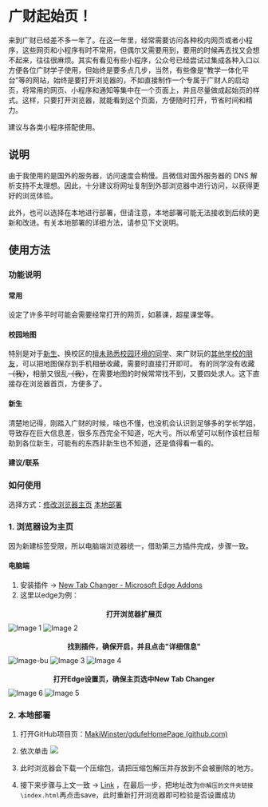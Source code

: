 # 广财起始页！
来到广财已经差不多一年了。在这一年里，经常需要访问各种校内网页或者小程序，这些网页和小程序有时不常用，但偶尔又需要用到，要用的时候再去找又会想不起来，往往很麻烦。其实有看见有些小程序，公众号已经尝试过集成各种入口以方便各位广财学子使用，但始终是要多点几步，当然，有些像是“教学一体化平台”等的网站，始终是要打开浏览器的，不如直接制作一个专属于广财人的启动页，将常用的网页、小程序和通知等集中在一个页面上，并且尽量做成起始页的样式。这样，只要打开浏览器，就能看到这个页面，方便随时打开，节省时间和精力。

建议与各类小程序搭配使用。

## 说明
由于我使用的是国外的服务器，访问速度会稍慢。且微信对国外服务器的 DNS 解析支持不太理想。因此，十分建议将网址复制到外部浏览器中进行访问，以获得更好的浏览体验。

此外，也可以选择在本地进行部署，但请注意，本地部署可能无法接收到后续的更新和改进。有关本地部署的详细方法，请参见下文说明。

## 使用方法
### 功能说明
#### 常用
设定了许多平时可能会需要经常打开的网页，如慕课，超星课堂等。
#### 校园地图
特别是对于<u>新生</u>、换校区的<u>擅未熟悉校园环境的同学</u>、来广财玩的<u>其他学校的朋友</u>，可以把地图保存到手机相册收藏，需要时直接打开即可。
有的同学没有收藏~~（我）~~，相册又很乱~~（我）~~，在需要地图的时候常常找不到，又要四处求人。这下直接存在浏览器首页，方便多了。
#### 新生
清楚地记得，刚踏入广财的时候，啥也不懂，也没机会认识到足够多的学长学姐，导致存在巨大信息差，很多东西完全不知道，吃大亏。所以希望可以制作该栏目帮助到各位新生，可能有的东西非新生也不知道，还是值得看一看的。
#### 建议/联系


### 如何使用
选择方式：<a href="#ChangeHome">修改浏览器主页</a>   <a href="#Local">本地部署</a>

<div id="ChangeHome"></div>

### 1. 浏览器设为主页
因为新建标签受限，所以电脑端浏览器统一，借助第三方插件完成，步骤一致。
#### 电脑端
1. 安装插件 → [New Tab Changer - Microsoft Edge Addons](https://microsoftedge.microsoft.com/addons/detail/new-tab-changer/dlbnebcbaeajdpekcdhmcgdhoodcjpeg)<div id="NTC"></div>
2. 这里以edge为例：  
<center style="font-weight: bold; font-size: 1em; margin-top: 1.25em; margin-bottom: 0.75em;">
    打开浏览器扩展页
</center>

<article class="markdown-body">
    <div class="image-container">
        <img src="https://aly-images472.oss-cn-guangzhou.aliyuncs.com/images/202408231411059.png" alt="Image 1" class="medium">
        <img src="https://aly-images472.oss-cn-guangzhou.aliyuncs.com/images/202408231412481.png" alt="Image 2" class="smaill">
    </div>
    <center style="font-weight: bold; font-size: 1em; margin-top: 1.25em; margin-bottom: 0.75em;">
        找到插件，确保开启，并且点击"详细信息"
    </center>
    <div class="image-container">
        <img src="https://aly-images472.oss-cn-guangzhou.aliyuncs.com/images/202408231442899.png" alt="Image-bu" class="medium">
        <img src="https://aly-images472.oss-cn-guangzhou.aliyuncs.com/images/202408231413866.png" alt="Image 3" class="smaill">
        <img src="https://aly-images472.oss-cn-guangzhou.aliyuncs.com/images/202408231414765.png" alt="Image 4" class="smaill">
    </div>
    <center style="font-weight: bold; font-size: 1em; margin-top: 1.25em; margin-bottom: 0.75em;">
        打开Edge设置页，确保主页选中New Tab Changer
    </center>
    <div class="image-container">
        <img src="https://aly-images472.oss-cn-guangzhou.aliyuncs.com/images/202408231757885.png" alt="Image 6" class="smaill">
        <img src="https://aly-images472.oss-cn-guangzhou.aliyuncs.com/images/202408231757885.png" alt="Image 5" class="smaill">
    </div>
</article>





<div id="Local"></div>

### 2. 本地部署
1. 打开GitHub项目页：[MakiWinster/gdufeHomePage (github.com)](https://github.com/MakiWinster/gdufeHomePage)
2. 依次单击
![](https://aly-images472.oss-cn-guangzhou.aliyuncs.com/images/202408231418156.png)

3. 此时浏览器会下载一个压缩包，请把压缩包解压并存放到不会被删除的地方。
4. 接下来步骤与上文一致 → <a href="#NTC">Link</a> ，在最后一步，把地址改为`你解压的文件夹链接\index.html`再点击save，此时重新打开浏览器即可检验是否设置成功